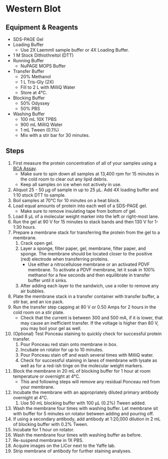 # Western Blot

## Equipment & Reagents

* SDS-PAGE Gel
* Loading Buffer
    * Use 2X Laemmli sample buffer or 4X Loading Buffer.
* 1 M Stock Dithiothreitol (DTT)
* Running Buffer
    * NuPAGE MOPS Buffer
* Transfer Buffer
    * 20% Methanol
    * 1 L Tris-Gly (2X)
    * Fill to 2 L with MilliQ Water
    * Store at 4°C.
* Blocking Buffer
    * 50% Odyssey
    * 50% PBS
* Washing Buffer
    * 100 mL 10X TPBS
    * 900 mL MilliQ Water
    * 1 mL Tween (0.1%)
    * Mix with a stir bar for 30 minutes.

## Steps

1. First measure the protein concentration of all of your samples using a
   [BCA Assay](bca.md).
    * Make sure to spin down all samples at 13,400 rpm for 15 minutes in the
      cold room to clear out any lipid debris.
    * Keep all samples on ice when not actively in use.
2. Aliquot 25 - 50 μg of sample in up to 25 μL. Add 4X loading buffer and 1:10
   stock DTT to sample.
3. Boil samples at 70°C for 10 minutes on a heat block.
4. Load equal amounts of protein into each well of a SDS-PAGE gel.
    * Make sure to remove insulating tape from bottom of gel.
5. Load 8 μL of a molecular weight marker into the left or right-most lane.
5. Run the gel at 90 V for 15 minutes to stack bands and then 130 V for 1-1:30 hours.
6. Prepare a membrane stack for transferring the protein from the gel to a
   membrane.
    1. Crack open gel.
    2. Layer a sponge, filter paper, gel, membrane, filter paper, and sponge.
       The membrane should be located closer to the positive (red) electrode
       when transferring proteins.
        * Use either a nitrocellulose membrane or an activated PDVF membrane.
          To activate a PDVF membrane, let it soak in 100% methanol for a few
          seconds and then equilibrate in transfer buffer until it sinks.
    3. After adding each layer to the sandwich, use a roller to remove any air
       bubbles.
7. Plate the membrane stack in a transfer container with transfer buffer, a stir
   bar, and an ice pack.
8. Run the transfer step capping at 80 V or 0.50 Amps for 2 hours in the cold
   room on a stir plate.
    * Check that the current is between 300 and 500 mA, if it is lower, that
      may cause an inefficient transfer. If the voltage is higher than 80 V,
      you may boil your gel as well.
9. (Optional) Test Ponceau staining to quickly check for successful protein transfer.
    1. Pour Ponceau red stain onto membrane in box.
    2. Incubate on rotator for up to 10 minutes.
    3. Pour Ponceau stain off and wash several times with MilliQ water.
    4. Check for successful staining in lanes of membrane with lysate as well as
       for a red-ish tinge on the molecular weight markers.
10. Block the membrane in 20 mL of blocking buffer for 1 hour at room temperature
    or overnight at 4°C.
    * This and following steps will remove any residual Ponceau red from your
      membrane.
11. Incubate the membrane with an appropriately diluted primary antibody
    overnight at 4°C.
    1. Use 50 mL blocking buffer with 100 μL (0.2%) Tween added.
12. Wash the membrane four times with washing buffer. Let membrane sit with
    buffer for 5 minutes on rotator between adding and pouring off.
13. If using a secondary antibody, add antibody at 1:20,000 dilution in 2 mL of
    blocking buffer with 0.2% Tween.
14. Incubate for 1 hour on rotator.
15. Wash the membrane four times with washing buffer as before.
16. Re-suspend membrane in 1X PBS.
17. Acquire images on the LiCor next to the Yaffe lab.
18. Strip membrane of antibody for further staining analyses.
